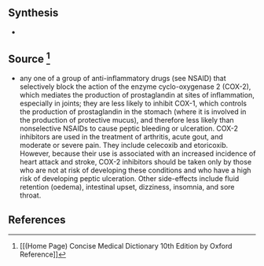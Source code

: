 ## Synthesis
- 
## Source [^1]
- any one of a group of anti-inflammatory drugs (see NSAID) that selectively block the action of the enzyme cyclo-oxygenase 2 (COX-2), which mediates the production of prostaglandin at sites of inflammation, especially in joints; they are less likely to inhibit COX-1, which controls the production of prostaglandin in the stomach (where it is involved in the production of protective mucus), and therefore less likely than nonselective NSAIDs to cause peptic bleeding or ulceration. COX-2 inhibitors are used in the treatment of arthritis, acute gout, and moderate or severe pain. They include celecoxib and etoricoxib. However, because their use is associated with an increased incidence of heart attack and stroke, COX-2 inhibitors should be taken only by those who are not at risk of developing these conditions and who have a high risk of developing peptic ulceration. Other side-effects include fluid retention (oedema), intestinal upset, dizziness, insomnia, and sore throat.
## References

[^1]: [[(Home Page) Concise Medical Dictionary 10th Edition by Oxford Reference]]